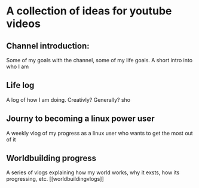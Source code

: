 # A collection of ideas for youtube videos
## Channel introduction:
Some of my goals with the channel, some of my life goals. A short intro into who I am

## Life log
A log of how I am doing. Creativly? Generally?  sho

## Journy to becoming a linux power user
A weekly vlog of my progress as a linux user who wants to get the most out of it

## Worldbuilding progress
A series of vlogs explaining how my world works, why it exsts, how its progressing, etc.
[[worldbuildingvlogs]]
